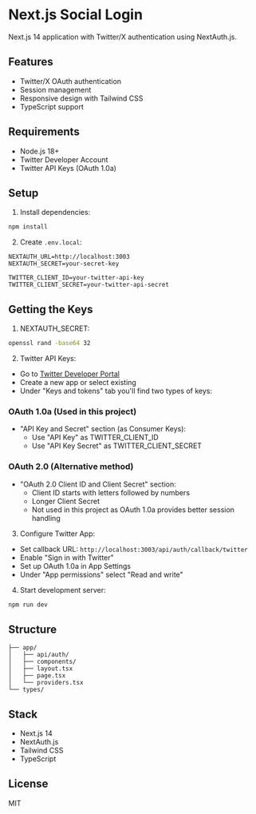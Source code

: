 # Next.js Social Login

Next.js 14 application with Twitter/X authentication using NextAuth.js.

## Features

- Twitter/X OAuth authentication
- Session management
- Responsive design with Tailwind CSS
- TypeScript support

## Requirements

- Node.js 18+
- Twitter Developer Account
- Twitter API Keys (OAuth 1.0a)

## Setup

1. Install dependencies:

```bash
npm install
```

2. Create `.env.local`:

```env
NEXTAUTH_URL=http://localhost:3003
NEXTAUTH_SECRET=your-secret-key

TWITTER_CLIENT_ID=your-twitter-api-key
TWITTER_CLIENT_SECRET=your-twitter-api-secret
```

## Getting the Keys

1. NEXTAUTH_SECRET:

```bash
openssl rand -base64 32
```

2. Twitter API Keys:

- Go to [Twitter Developer Portal](https://developer.twitter.com/en/portal/dashboard)
- Create a new app or select existing
- Under "Keys and tokens" tab you'll find two types of keys:

### OAuth 1.0a (Used in this project)

- "API Key and Secret" section (as Consumer Keys):
  - Use "API Key" as TWITTER_CLIENT_ID
  - Use "API Key Secret" as TWITTER_CLIENT_SECRET

### OAuth 2.0 (Alternative method)

- "OAuth 2.0 Client ID and Client Secret" section:
  - Client ID starts with letters followed by numbers
  - Longer Client Secret
  - Not used in this project as OAuth 1.0a provides better session handling

3. Configure Twitter App:

- Set callback URL: `http://localhost:3003/api/auth/callback/twitter`
- Enable "Sign in with Twitter"
- Set up OAuth 1.0a in App Settings
- Under "App permissions" select "Read and write"

4. Start development server:

```bash
npm run dev
```

## Structure

```
├── app/
│   ├── api/auth/
│   ├── components/
│   ├── layout.tsx
│   ├── page.tsx
│   └── providers.tsx
└── types/
```

## Stack

- Next.js 14
- NextAuth.js
- Tailwind CSS
- TypeScript

## License

MIT
